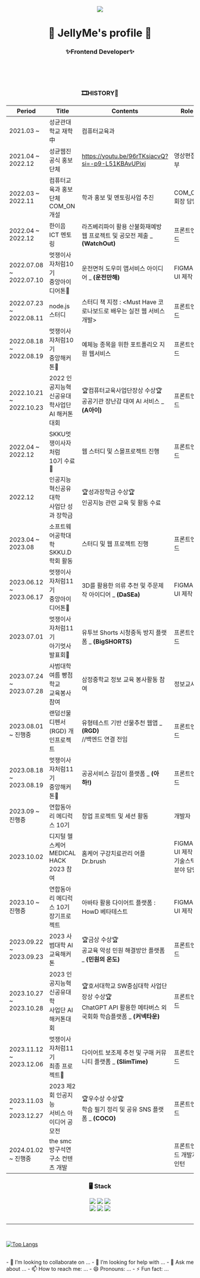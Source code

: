 <div align="center">
	<img src="https://capsule-render.vercel.app/api?type=wave&color=feb9c6&reversal=true&height=380&section=header&text=JELLY._.ME&fontSize=90&fontColor=000000&animation=fadeIn" />
	<h1>🔎 JellyMe's profile 🍭</h1>
	<h3>✨Frontend Developer✨</h3>
	<br>
	

</div>

<div align="center">

<br>
<br>

<h3> 🎞HISTORY🎨 </h3>
	
| Period |   Title   | Contents | Role |
| --- | -------- | --- | --- |
| 2021.03 ~ | 성균관대학교 재학 中 | 컴퓨터교육과 | |
| 2021.04 ~ 2022.12 | 성균웹진 공식 홍보단체 | https://youtu.be/96rTKsiacvQ?si=-p9-L51KBAvUPixj | 영상편집부 |
| 2022.03 ~ 2022.11 | 컴퓨터교육과 홍보단체<br> COM_ON 개설| 학과 홍보 및 멘토링사업 추진 | COM_ON 회장 담당 |
| 2022.04 ~ 2022.12 | 한이음 ICT 멘토링 | 라즈베리파이 활용 산불화재예방 웹 프로젝트 및 공모전 제출 _ **(WatchOut)** | 프론트엔드|
| 2022.07.08 ~ 2022.07.10 | 멋쟁이사자처럼10기<br> 중앙아이디어톤🦁 | 운전면허 도우미 앱서비스 아이디어 _ **(운전만해)** | FIGMA UI 제작|
| 2022.07.23 ~ 2022.08.11 | node.js 스터디 | 스터디 책 지정 : <Must Have 코로나보드로 배우는 실전 웹 서비스 개발>  | 프론트엔드|
| 2022.08.18 ~ 2022.08.19 | 멋쟁이사자처럼10기<br> 중앙해커톤🦁| 예체능 종목을 위한 포트폴리오 지원 웹서비스 | 프론트엔드|
| 2022.10.21 ~ 2022.10.23 | 2022 인공지능혁신공유대학사업단<br> AI 해커톤대회| 🏆컴퓨터교육사업단장상 수상🏆<br>공공기관 장난감 대여 AI 서비스 _ **(A아이)** | 프론트엔드|
| 2022.04 ~ 2022.12 | SKKU멋쟁이사자처럼<br> 10기 수료🦁 | 웹 스터디 및 스몰프로젝트 진행 | 프론트엔드|
| 2022.12 | 인공지능혁신공유대학<br>사업단 성과 장학금| 🏆성과장학금 수상🏆<br>인공지능 관련 교육 및 활동 수료 | |
| 2023.04 ~ 2023.08 | 소프트웨어공학대학<br> SKKU.D 학회 활동 | 스터디 및 웹 프로젝트 진행 | 프론트엔드|
| 2023.06.12 ~ 2023.06.17 | 멋쟁이사자처럼11기<br> 중앙아이디어톤🦁 | 3D를 활용한 의류 추천 및 주문제작 아이디어 _ **(DaSEa)** | FIGMA UI 제작|
| 2023.07.01 | 멋쟁이사자처럼11기<br> 아기멋사발표회🦁 | 유투브 Shorts 시청중독 방지 플랫폼 _ **(BigSHORTS)** | 프론트엔드|
| 2023.07.24 ~ 2023.07.28 | 사범대학 여름 빵점학교<br>교육봉사 참여 | 삼정중학교 정보 교육 봉사활동 참여 | 정보교사 |
| 2023.08.01 ~ 진행중 | 랜덤선물디펜서(RGD) 개인프로젝트 | 유형테스트 기반 선물추천 웹앱 _ **(RGD)** <br> //백엔드 연결 전임 | 프론트엔드|
| 2023.08.18 ~ 2023.08.19 | 멋쟁이사자처럼11기<br> 중앙해커톤🦁| 공공서비스 길잡이 플랫폼 _ **(아하!)** | 프론트엔드|
| 2023.09 ~ 진행중 | 연합동아리 메디럭스 10기 | 창업 프로젝트 및 세션 활동 | 개발자|
| 2023.10.02 | 디지털 헬스케어 MEDICAL HACK 2023 참여 | 홈케어 구강치료관리 어플 Dr.brush | FIGMA UI 제작 및 기술스택 분야 담당 |
| 2023.10 ~ 진행중 | 연합동아리 메디럭스 10기<br>장기프로젝트 | 아바타 활용 다이어트 플랫폼 : HowD 베타테스트 | FIGMA UI 제작|
| 2023.09.22 ~ 2023.09.23 | 2023 사범대학 AI 교육해커톤| 🏆금상 수상🏆<br>공교육 악성 민원 해결방안 플랫폼 _ **(민원의 온도)** | 프론트엔드|
| 2023.10.27 ~ 2023.10.28 | 2023 인공지능혁신공유대학<br>사업단 AI 해커톤대회| 🏆호서대학교 SW중심대학 사업단장상 수상🏆<br>ChatGPT API 활용한 메타버스 외국회화 학습플랫폼 _ **(커넥타운)** | 프론트엔드|
| 2023.11.12 ~ 2023.12.06 | 멋쟁이사자처럼11기<br> 최종 프로젝트🦁 | 다이어트 보조제 추천 및 구매 커뮤니티 플랫폼 _ **(SlimTime)** | 프론트엔드|
| 2023.11.03 ~ 2023.12.27 | 2023 제2회 인공지능<br> 서비스 아이디어 공모전| 🏆우수상 수상🏆<br>학습 필기 정리 및 공유 SNS 플랫폼 _ **(COCO)** | 프론트엔드|
| 2024.01.02 ~ 진행중 | the smc 방구석연구소 컨텐츠 개발 |  | 프론트엔드 개발자 인턴|






</div>



<div align="center">
	<h3> 🖥 Stack </h3>

  <img src="https://img.shields.io/badge/HTML5-E34F26?style=flat-square&logo=HTML5&logoColor=white"/>
  <img src="https://img.shields.io/badge/CSS3-1572B6?style=flat-square&logo=CSS3&logoColor=white"/>
  <img src="https://img.shields.io/badge/JavaScript-F7DF1E?style=flat-square&logo=JavaScript&logoColor=white"/>
	<br/>
  <img src="https://img.shields.io/badge/React-61DAFB?style=flat-square&logo=React&logoColor=white"/>
  <img src="https://img.shields.io/badge/Redux-764ABC?style=flat&logo=Redux&logoColor=white"/>	
  <img src="https://img.shields.io/badge/TypeScript-3178C6?style=flat&logo=TypeScript&logoColor=white"/>
	<br/>
	<br /><hr /><br />
 
 
</div>

[![Top Langs](https://github-readme-stats.vercel.app/api/top-langs/?username=jllee000&layout=compact)](https://github.com/anuraghazra/github-readme-stats)




<br> 
- 👯 I’m looking to collaborate on ...
- 🤔 I’m looking for help with ...
- 💬 Ask me about ...
- 📫 How to reach me: ...
- 😄 Pronouns: ...
- ⚡ Fun fact: ...

